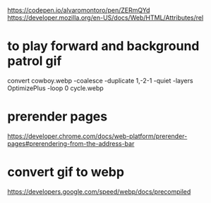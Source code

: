 https://codepen.io/alvaromontoro/pen/ZERmQYd
https://developer.mozilla.org/en-US/docs/Web/HTML/Attributes/rel

# to play forward and background patrol gif
convert cowboy.webp -coalesce -duplicate 1,-2-1 -quiet -layers OptimizePlus -loop 0 cycle.webp

# prerender pages
https://developer.chrome.com/docs/web-platform/prerender-pages#prerendering-from-the-address-bar

# convert gif to webp
https://developers.google.com/speed/webp/docs/precompiled
